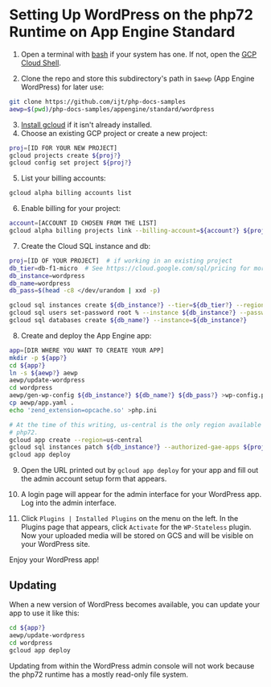 # Setting Up WordPress on the php72 Runtime on App Engine Standard

1. Open a terminal with [bash][bash] if your system has one. If not, open the [GCP Cloud Shell][cloudshell].

2. Clone the repo and store this subdirectory's path in `$aewp` (App Engine
   WordPress) for later use:
```sh
git clone https://github.com/ijt/php-docs-samples
aewp=$(pwd)/php-docs-samples/appengine/standard/wordpress
```

3. [Install gcloud][install-gcloud] if it isn't already installed.
4. Choose an existing GCP project or create a new project:
```sh
proj=[ID FOR YOUR NEW PROJECT]
gcloud projects create ${proj?}
gcloud config set project ${proj?}
```
5. List your billing accounts:
```sh
gcloud alpha billing accounts list
```
6. Enable billing for your project:
```sh
account=[ACCOUNT ID CHOSEN FROM THE LIST]
gcloud alpha billing projects link --billing-account=${account?} ${proj?}
```

7. Create the Cloud SQL instance and db:
```sh
proj=[ID OF YOUR PROJECT]  # if working in an existing project
db_tier=db-f1-micro  # See https://cloud.google.com/sql/pricing for more choices
db_instance=wordpress
db_name=wordpress
db_pass=$(head -c8 </dev/urandom | xxd -p)

gcloud sql instances create ${db_instance?} --tier=${db_tier?} --region=us-central1
gcloud sql users set-password root % --instance ${db_instance?} --password ${db_pass?}
gcloud sql databases create ${db_name?} --instance=${db_instance?}
```

8. Create and deploy the App Engine app:
```sh
app=[DIR WHERE YOU WANT TO CREATE YOUR APP]
mkdir -p ${app?}
cd ${app?}
ln -s ${aewp?} aewp
aewp/update-wordpress
cd wordpress
aewp/gen-wp-config ${db_instance?} ${db_name?} ${db_pass?} >wp-config.php
cp aewp/app.yaml .
echo 'zend_extension=opcache.so' >php.ini

# At the time of this writing, us-central is the only region available for
# php72.
gcloud app create --region=us-central
gcloud sql instances patch ${db_instance?} --authorized-gae-apps ${proj?}
gcloud app deploy
```

9. Open the URL printed out by `gcloud app deploy` for your app and fill out
the admin account setup form that appears.

10. A login page will appear for the admin interface for your WordPress app.
Log into the admin interface.

11. Click `Plugins | Installed Plugins` on the menu on the left.  In the
Plugins page that appears, click `Activate` for the `WP-Stateless` plugin.
Now your uploaded media will be stored on GCS and will be visible on your
WordPress site.

Enjoy your WordPress app!

## Updating
When a new version of WordPress becomes available, you can update your app to use it
like this:
```sh
cd ${app?}
aewp/update-wordpress
cd wordpress
gcloud app deploy
```
Updating from within the WordPress admin console will not work because the php72
runtime has a mostly read-only file system.

[bash]: https://www.gnu.org/software/bash/
[cloudshell]: https://cloud.google.com/shell/docs/quickstart
[create-project]: https://cloud.google.com/resource-manager/docs/creating-managing-projects
[enable-billing]: https://cloud.google.com/billing/docs/how-to/modify-project
[install-gcloud]: https://cloud.google.com/sdk/downloads
[wsl]: https://docs.microsoft.com/en-us/windows/wsl/install-win10
